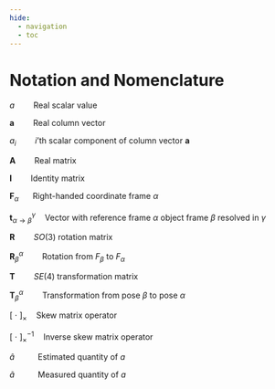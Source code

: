 ```yaml
---
hide:
  - navigation
  - toc
---
```


# Notation and Nomenclature

$a \quad\quad \text{Real scalar value}$

$\mathbf{a} \quad\quad \text{Real column vector}$

$a_i \quad\quad i\text{'th scalar component of column vector } \mathbf{a}$

$\mathbf{A} \quad\quad \text{Real matrix}$ 

$\mathbf{I} \quad\quad \text{Identity matrix}$ 

$\mathbf{F}_{\alpha} \quad \  \text{ Right-handed coordinate frame } \alpha$

$\mathbf{t}^\gamma_{\alpha \rightarrow \beta} \quad \text{Vector with reference frame } \alpha \text{ object frame } \beta \text{ resolved in } \gamma$

$\mathbf{R} \quad\quad SO(3) \text{ rotation matrix}$ 

$\mathbf{R}^{\alpha}_\beta \quad\quad \text{Rotation from } F_\beta \text{ to } F_\alpha$

$\mathbf{T} \quad\quad SE(4) \text{ transformation matrix}$

$\mathbf{T}^{\alpha}_\beta \quad\quad \text{Transformation from pose } \beta \text{ to pose } \alpha$

$\left[ \ \cdot \ \right]_\times \quad \text{Skew matrix operator}$

$\left[ \ \cdot \ \right]^{-1}_\times \quad \text{Inverse skew matrix operator}$

$\hat{a} \quad\quad \ \ \text{Estimated quantity of } a$

$\tilde{a} \quad\quad \ \ \text{Measured quantity of } a$